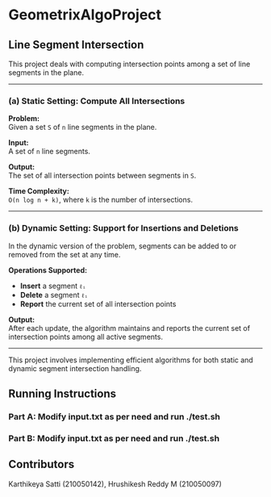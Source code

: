# GeometrixAlgoProject

## Line Segment Intersection

This project deals with computing intersection points among a set of line segments in the plane.

---

### (a) Static Setting: Compute All Intersections

**Problem:**  
Given a set `S` of `n` line segments in the plane.

**Input:**  
A set of `n` line segments.

**Output:**  
The set of all intersection points between segments in `S`.

**Time Complexity:**  
`O(n log n + k)`, where `k` is the number of intersections.

---

### (b) Dynamic Setting: Support for Insertions and Deletions

In the dynamic version of the problem, segments can be added to or removed from the set at any time.

**Operations Supported:**
- **Insert** a segment `ℓᵢ`
- **Delete** a segment `ℓᵢ`
- **Report** the current set of all intersection points

**Output:**  
After each update, the algorithm maintains and reports the current set of intersection points among all active segments.

---

This project involves implementing efficient algorithms for both static and dynamic segment intersection handling.


## Running Instructions
### Part A: Modify input.txt as per need and run ./test.sh 
### Part B: Modify input.txt as per need and run ./test.sh

## Contributors
Karthikeya Satti (210050142), Hrushikesh Reddy M (210050097)
